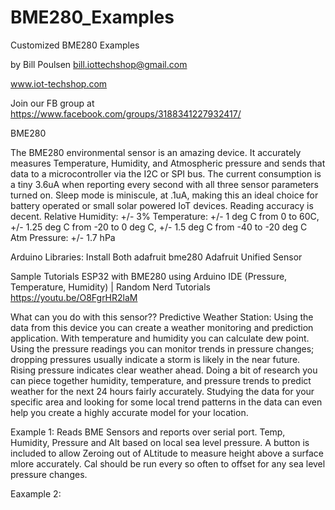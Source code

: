 # BME280_Examples
Customized BME280 Examples

by Bill Poulsen
bill.iottechshop@gmail.com

www.iot-techshop.com

Join our FB group at https://www.facebook.com/groups/3188341227932417/


BME280

The BME280 environmental sensor is an amazing device.
It accurately measures Temperature, Humidity, and Atmospheric pressure and sends that data to a microcontroller  via the I2C or SPI bus.
The current consumption is a tiny 3.6uA when reporting every second with all three sensor parameters turned on.  Sleep mode is miniscule, at  .1uA, making this an ideal choice for battery operated or small solar powered IoT devices.
Reading accuracy is decent.
Relative Humidity: +/- 3%
Temperature: +/- 1 deg C from 0 to 60C, +/- 1.25 deg C from -20 to 0 deg C, +/- 1.5 deg C from -40 to -20 deg C
Atm Pressure: +/- 1.7 hPa

Arduino Libraries:  Install Both
adafruit bme280
Adafruit Unified Sensor

Sample Tutorials
ESP32 with BME280 using Arduino IDE (Pressure, Temperature, Humidity) | Random Nerd Tutorials
https://youtu.be/O8FgrHR2laM

What can you do with this sensor??
Predictive Weather Station:
Using the data from this device you can create a weather monitoring and prediction application.  With temperature and humidity you can calculate dew point.  Using the pressure readings you can monitor trends in pressure changes; dropping pressures usually indicate a storm is likely in the near future. Rising pressure indicates clear weather ahead.  Doing a bit of research you can piece together humidity, temperature, and pressure trends to predict weather for the next 24 hours fairly accurately.  Studying the data for your specific area and looking for some local trend patterns in the data can even help you create a highly accurate model for your location.


Example 1:
Reads BME Sensors and reports over serial port.
Temp, Humidity, Pressure and Alt based on local sea level pressure.
A button is included to allow Zeroing out of ALtitude to measure height above a surface mlore accurately.
Cal should be run every so often to offset for any sea level pressure changes.

Eaxample 2:
